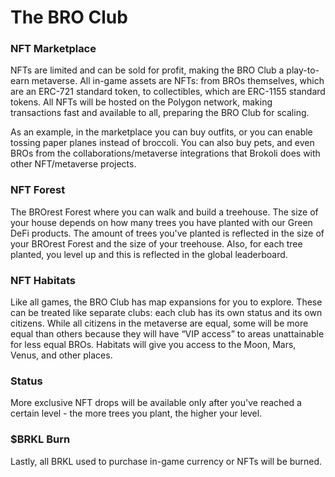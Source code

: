 # The BRO Club

### NFT Marketplace

NFTs are limited and can be sold for profit, making the BRO Club a play-to-earn metaverse. All in-game assets are NFTs: from BROs themselves, which are an ERC-721 standard token, to collectibles, which are ERC-1155 standard tokens. All NFTs will be hosted on the Polygon network, making transactions fast and available to all, preparing the BRO Club for scaling.

As an example, in the marketplace you can buy outfits, or you can enable tossing paper planes instead of broccoli. You can also buy pets, and even BROs from the collaborations/metaverse integrations that Brokoli does with other NFT/metaverse projects.

### NFT Forest

The BROrest Forest where you can walk and build a treehouse. The size of your house depends on how many trees you have planted with our Green DeFi products. The amount of trees you've planted is reflected in the size of your BROrest Forest and the size of your treehouse. Also, for each tree planted, you level up and this is reflected in the global leaderboard.

### NFT Habitats

Like all games, the BRO Club has map expansions for you to explore. These can be treated like separate clubs: each club has its own status and its own citizens. While all citizens in the metaverse are equal, some will be more equal than others because they will have “VIP access” to areas unattainable for less equal BROs. Habitats will give you access to the Moon, Mars, Venus, and other places.

### Status

More exclusive NFT drops will be available only after you've reached a certain level - the more trees you plant, the higher your level.

### $BRKL Burn

Lastly, all BRKL used to purchase in-game currency or NFTs will be burned.
